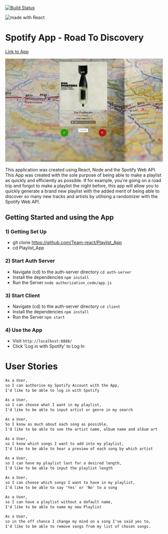 
[![Build Status](https://travis-ci.org/Team-react/Playlist_App.svg?branch=master)](https://travis-ci.org/Team-react/Playlist_App)

<img src="https://img.shields.io/badge/made%20with-React-blue.svg?logo=react&colorA=000000" alt="made with React">

# Spotify App - Road To Discovery

[Link to App](https://road-to-discovery.herokuapp.com/)

![AppImage](https://raw.githubusercontent.com/Thatguy560/CV/master/Assets/Screenshot%202020-05-20%20at%2018.33.52.png)

This application was created using React, Node and the Spotify Web API. This App was created with the sole purpose of being able to make a playlist as quickly and efficiently as possible. If for example, you're going on a road trip and forgot to make a playlist the night before, this app will allow you to quickly generate a brand new playlist with the added merit of being able to discover so many new tracks and artists by utilising a randomizer with the Spotify Web API.

## Getting Started and using the App

### 1) Getting Set Up

- git clone https://github.com/Team-react/Playlist_App
- cd Playlist_App

### 2)  Start Auth Server
- Navigate (cd) to the auth-server directory `cd auth-server`
- Install the dependencies `npm install`
- Run the Server `node authorization_code/app.js`

### 3)  Start Client
- Navigate (cd) to the auth-server directory `cd client`
- Install the dependencies `npm install`
- Run the Server `npm start`

### 4)  Use the App
- Visit `http://localhost:8888/`
- Click 'Log in with Spotify' to Log In

# User Stories

```
As a User,
so I can authorise my Spotify Account with the App,
I'd like to be able to log in with Spotify 
```
```
As a User,
so I can choose what I want in my playlist,
I'd like to be able to input artist or genre in my search
```
```
As a User,
So I know as much about each song as possible,
I'd like to be able to see the artist name, album name and album art
```
```
As a User,
so I know which songs I want to add into my playlist,
I'd like to be able to hear a preview of each song by which artist
```
```
As a User,
so I can have my playlist last for a desired length,
I'd like to be able to input the playlist length
```
```
As a User,
so I can choose which songs I want to have in my playlist,
I'd like to be able to say 'Yes' or 'No' to a song
```
```
As a User,
so I can have a playlist without a default name,
I'd like to be able to name my new Playlist
```
```
As a User,
so in the off chance I change my mind on a song I've said yes to,
I'd like to be able to remove songs from my list of chosen songs.
```
